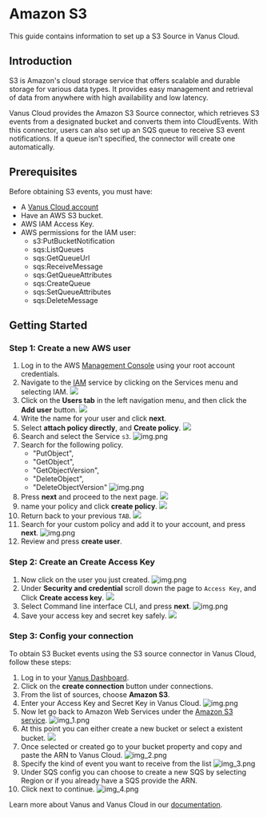 # Amazon S3

This guide contains information to set up a S3 Source in Vanus Cloud.

## Introduction

S3 is Amazon's cloud storage service that offers scalable and durable storage for various data types. It provides easy management and retrieval of data from anywhere with high availability and low latency.

Vanus Cloud provides the Amazon S3 Source connector, which retrieves S3 events from a designated bucket and converts them into CloudEvents. With this connector, users can also set up an SQS queue to receive S3 event notifications. If a queue isn't specified, the connector will create one automatically.

## Prerequisites

Before obtaining S3 events, you must have:

- A [Vanus Cloud account](https://cloud.vanus.ai)
- Have an AWS S3 bucket.
- AWS IAM Access Key.
- AWS permissions for the IAM user:
  - s3:PutBucketNotification
  - sqs:ListQueues
  - sqs:GetQueueUrl
  - sqs:ReceiveMessage
  - sqs:GetQueueAttributes
  - sqs:CreateQueue
  - sqs:SetQueueAttributes
  - sqs:DeleteMessage

## Getting Started

### Step 1: Create a new AWS user

1. Log in to the AWS [Management Console](https://aws.amazon.com) using your root account credentials.
2. Navigate to the [IAM](https://console.aws.amazon.com/iam/) service by clicking on the Services menu and selecting IAM.
   ![](images/findIAM.png)
3. Click on the **Users tab** in the left navigation menu, and then click the **Add user** button.
   ![](images/AddUser.png)
4. Write the name for your user and click **next**.
5. Select **attach policy directly**, and **Create policy**.
   ![](images/permissionoption.png)
6. Search and select the Service `s3`.
![img.png](images/s3search.png)
7. Search for the following policy.
   - "PutObject",
   - "GetObject",
   - "GetObjectVersion",
   - "DeleteObject",
   - "DeleteObjectVersion"
   ![img.png](images/search.png)
8. Press **next** and proceed to the next page.
![](images/user.png)
9. name your policy and click **create policy**.
![](images/setname.png)
10. Return back to your previous `TAB`.
![](images/tab.png)
10. Search for your custom policy and add it to your account, and press **next**.
   ![img.png](images/policy.png)
11. Review and press **create user**.

### Step 2: Create an Create Access Key
1. Now click on the user you just created.
   ![img.png](images/user.png)
2. Under **Security and credential** scroll down the page to `Access Key`, and Click **Create access key**.
   ![](images/createAccesskey.png)
3. Select Command line interface CLI, and press **next**.
   ![img.png](images/CLI.png)
4. Save your access key and secret key safely.
   ![](images/img.png)

### Step 3: Config your connection

To obtain S3 Bucket events using the S3 source connector in Vanus Cloud, follow these steps:

1. Log in to your [Vanus Dashboard](https://cloud.vanus.ai/dashboard).
2. Click on the **create connection** button under connections.
3. From the list of sources, choose **Amazon S3**.
4. Enter your Access Key and Secret Key in Vanus Cloud.
   ![img.png](images/s33.png)
5. Now let go back to Amazon Web Services under the [Amazon S3 service](https://s3.console.aws.amazon.com/s3/buckets).
   ![img_1.png](images/img_1.png)
6. At this point you can either create a new bucket or select a existent bucket.
![](images/createbucket.png)
7. Once selected or created go to your bucket property and copy and paste the ARN to Vanus Cloud.
   ![img_2.png](images/img_2.png)
8. Specify the kind of event you want to receive from the list
   ![img_3.png](images/img_3.png)
9. Under SQS config you can choose to create a new SQS by selecting Region or if you already have a SQS provide the ARN.
10. Click next to continue.
    ![img_4.png](images/img_4.png)

Learn more about Vanus and Vanus Cloud in our [documentation](https://docs.vanus.ai).
